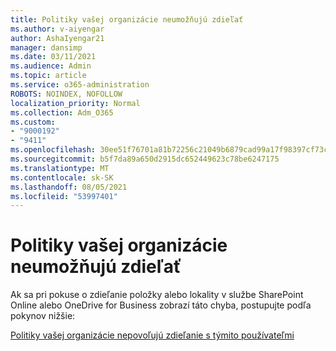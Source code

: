 ```yaml
---
title: Politiky vašej organizácie neumožňujú zdieľať
ms.author: v-aiyengar
author: AshaIyengar21
manager: dansimp
ms.date: 03/11/2021
ms.audience: Admin
ms.topic: article
ms.service: o365-administration
ROBOTS: NOINDEX, NOFOLLOW
localization_priority: Normal
ms.collection: Adm_O365
ms.custom:
- "9000192"
- "9411"
ms.openlocfilehash: 30ee51f76701a81b72256c21049b6879cad99a17f98397cf73c8ce85d910867f
ms.sourcegitcommit: b5f7da89a650d2915dc652449623c78be6247175
ms.translationtype: MT
ms.contentlocale: sk-SK
ms.lasthandoff: 08/05/2021
ms.locfileid: "53997401"
---
```

# <a name="your-organizations-policies-do-not-allow-you-to-share"></a>Politiky vašej organizácie neumožňujú zdieľať

Ak sa pri pokuse o zdieľanie položky alebo lokality v službe SharePoint Online alebo OneDrive for Business zobrazí táto chyba, postupujte podľa pokynov nižšie:
 
[Politiky vašej organizácie nepovoľujú zdieľanie s týmito používateľmi](https://docs.microsoft.com/sharepoint/troubleshoot/sharing-and-permissions/organization-policies-do-not-allow-you-to-share-with-users-error)